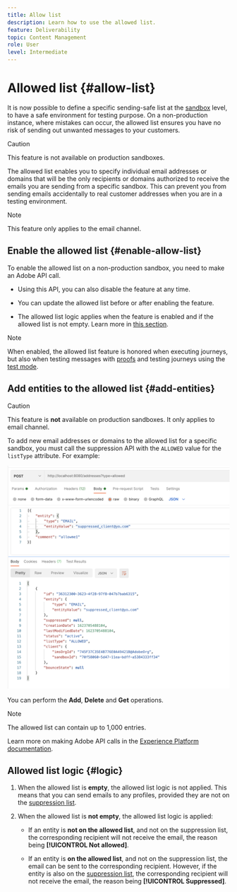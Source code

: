 ```yaml
---
title: Allow list
description: Learn how to use the allowed list.
feature: Deliverability
topic: Content Management
role: User
level: Intermediate
---
```

# Allowed list {#allow-list}

It is now possible to define a specific sending-safe list at the [sandbox](administration/sandboxes.md) level, to have a safe environment for testing purpose. On a non-production instance, where mistakes can occur, the allowed list ensures you have no risk of sending out unwanted messages to your customers.

>[!CAUTION]
>
>This feature is not available on production sandboxes.

The allowed list enables you to specify individual email addresses or domains that will be the only recipients or domains authorized to receive the emails you are sending from a specific sandbox. This can prevent you from sending emails accidentally to real customer addresses when you are in a testing environment.

>[!NOTE]
>
>This feature only applies to the email channel.

## Enable the allowed list {#enable-allow-list}

To enable the allowed list on a non-production sandbox, you need to make an Adobe API call.

* Using this API, you can also disable the feature at any time.

* You can update the allowed list before or after enabling the feature.

* The allowed list logic applies when the feature is enabled and if the allowed list is not empty. Learn more in [this section](#logic).

>[!NOTE]
>
>When enabled, the allowed list feature is honored when executing journeys, but also when testing messages with [proofs](preview.md#send-proofs) and testing journeys using the [test mode](building-journeys/testing-the-journey.md).

## Add entities to the allowed list {#add-entities}

>[!CAUTION]
>
>This feature is **not** available on production sandboxes. It only applies to email channel.

To add new email addresses or domains to the allowed list for a specific sandbox, you must call the suppression API with the `ALLOWED` value for the `listType` attribute. For example:

![](assets/allow-list-api.png)

You can perform the **Add**, **Delete** and **Get** operations.

>[!NOTE]
>
>The allowed list can contain up to 1,000 entries.

Learn more on making Adobe API calls in the [Experience Platform documentation](https://experienceleague.adobe.com/docs/experience-platform/landing/platform-apis/api-guide.html?lang=en).

## Allowed list logic {#logic}

<!-- When the allowed list is \[enabled\]\(\add link here\) at the sandbox level using the API call above, the following applies.-->

1. When the allowed list is **empty**, the allowed list logic is not applied. This means that you can send emails to any profiles, provided they are not on the [suppression list](suppression-list.md).

1. When the allowed list is **not empty**, the allowed list logic is applied:

    * If an entity is **not on the allowed list**, and not on the suppression list, the corresponding recipient will not receive the email, the reason being **[!UICONTROL Not allowed]**.

    * If an entity is **on the allowed list**, and not on the suppression list, the email can be sent to the corresponding recipient. However, if the entity is also on the [suppression list](suppression-list.md), the corresponding recipient will not receive the email, the reason being **[!UICONTROL Suppressed]**.




